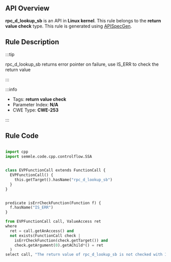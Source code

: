 ---
---


## API Overview
**rpc_d_lookup_sb** is an API in **Linux kernel**. This rule belongs to the **return value check** type. This rule is generated using [APISpecGen](../../tools/APISpecGen).
## Rule Description

:::tip

rpc_d_lookup_sb returns error pointer on failure, use IS_ERR to check the return value

:::

:::info

- Tags: **return value check**
- Parameter Index: **N/A**
- CWE Type: **CWE-253**

:::

## Rule Code
```python

import cpp
import semmle.code.cpp.controlflow.SSA


class EVPFunctionCall extends FunctionCall {
  EVPFunctionCall() {
    this.getTarget().hasName("rpc_d_lookup_sb")
  }
}


predicate isErrCheckFunction(Function f) {
  f.hasName("IS_ERR") 
}

from EVPFunctionCall call, ValueAccess ret
where
  ret = call.getAnAccess() and
  not exists(FunctionCall check |
    isErrCheckFunction(check.getTarget()) and
    check.getArgument(0).getAChild*() = ret
  )
select call, "The return value of rpc_d_lookup_sb is not checked with IS_ERR."
    
```
